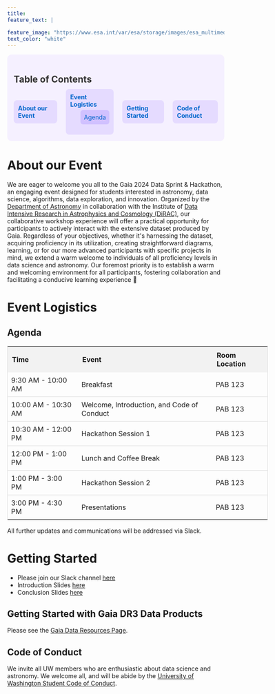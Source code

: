 ```yaml
---
title:
feature_text: |

feature_image: "https://www.esa.int/var/esa/storage/images/esa_multimedia/images/2018/04/gaia_s_sky_in_colour2/17475368-10-eng-GB/Gaia_s_sky_in_colour_pillars.jpg"
text_color: "white"
---
```


<div style="background-color: #f5f0ff; padding: 15px; border-radius: 10px; margin-bottom: 20px; max-width: 1000px;">
    <h2 style="color: #333; margin-bottom: 10px;">Table of Contents</h2>
    <div style="display: flex; gap: 20px; align-items: center;">
        <div style="background-color: #e5dbff; padding: 10px; border-radius: 8px;">
            <a href="#about-our-event" style="text-decoration: none; color: #0066cc; font-weight: bold;">About our Event</a>
        </div>
        <div style="background-color: #e5dbff; padding: 10px; border-radius: 8px;">
            <a href="#event-logistics" style="text-decoration: none; color: #0066cc; font-weight: bold;">Event Logistics</a>
            <ul style="list-style: none; margin-top: 5px;">
                <li>
                    <div style="background-color: #d1c1ff; padding: 8px; border-radius: 6px;">
                        <a href="#agenda" style="text-decoration: none; color: #0066cc;">Agenda</a>
                    </div>
                </li>
            </ul>
        </div>
        <div style="background-color: #e5dbff; padding: 10px; border-radius: 8px;">
            <a href="#getting-started" style="text-decoration: none; color: #0066cc; font-weight: bold;">Getting Started</a>
        </div>
        <div style="background-color: #e5dbff; padding: 10px; border-radius: 8px;">
            <a href="#code-of-conduct" style="text-decoration: none; color: #0066cc; font-weight: bold;">Code of Conduct</a>
        </div>
    </div>
</div>




# About our Event

We are eager to welcome you all to the Gaia 2024 Data Sprint & Hackathon, an engaging event designed for students interested in astronomy, data science, algorithms, data exploration, and innovation. Organized by the [Department of Astronomy](https://astro.washington.edu/) in collaboration with the Institute of [Data Intensive Research in Astrophysics and Cosmology (DiRAC)](https://dirac.astro.washington.edu/), our collaborative workshop experience will offer a practical opportunity for participants to actively interact with the extensive dataset produced by Gaia. Regardless of your objectives, whether it's harnessing the dataset, acquiring proficiency in its utilization, creating straightforward diagrams, learning, or for our more advanced participants with specific projects in mind, we extend a warm welcome to individuals of all proficiency levels in data science and astronomy. Our foremost priority is to establish a warm and welcoming environment for all participants, fostering collaboration and facilitating a conducive learning experience :rocket:


# Event Logistics


## Agenda

<!-- Fancy HTML Table with Breakfast -->
<table style="width:120%; border-collapse: collapse; border: 1px solid #ddd;">
  <tr>
    <th style="text-align: left; padding: 10px; background-color: #f2f2f2;"><b>Time</b></th>
    <th style="text-align: left; padding: 10px; background-color: #f2f2f2;"><b>Event</b></th>
    <th style="text-align: left; padding: 10px; background-color: #f2f2f2;"><b>Room Location</b></th>
  </tr>
  <tr>
    <td style="padding: 8px; border-bottom: 1px solid #ddd;">9:30 AM - 10:00 AM</td>
    <td style="padding: 8px; border-bottom: 1px solid #ddd;">Breakfast</td>
    <td style="padding: 8px; border-bottom: 1px solid #ddd;">PAB 123</td>
  </tr>
  <tr>
    <td style="padding: 8px; border-bottom: 1px solid #ddd;">10:00 AM - 10:30 AM</td>
    <td style="padding: 8px; border-bottom: 1px solid #ddd;">Welcome, Introduction, and Code of Conduct</td>
    <td style="padding: 8px; border-bottom: 1px solid #ddd;">PAB 123</td>
  </tr>
  <tr>
    <td style="padding: 8px; border-bottom: 1px solid #ddd;">10:30 AM - 12:00 PM</td>
    <td style="padding: 8px; border-bottom: 1px solid #ddd;">Hackathon Session 1</td>
    <td style="padding: 8px; border-bottom: 1px solid #ddd;">PAB 123</td>
  </tr>
  <tr>
    <td style="padding: 8px; border-bottom: 1px solid #ddd;">12:00 PM - 1:00 PM</td>
    <td style="padding: 8px; border-bottom: 1px solid #ddd;">Lunch and Coffee Break</td>
    <td style="padding: 8px; border-bottom: 1px solid #ddd;">PAB 123</td>
  </tr>
  <tr>
    <td style="padding: 8px; border-bottom: 1px solid #ddd;">1:00 PM - 3:00 PM</td>
    <td style="padding: 8px; border-bottom: 1px solid #ddd;">Hackathon Session 2</td>
    <td style="padding: 8px; border-bottom: 1px solid #ddd;">PAB 123</td>
  </tr>
  <tr>
    <td style="padding: 8px;">3:00 PM - 4:30 PM</td>
    <td style="padding: 8px;">Presentations</td>
    <td style="padding: 8px;">PAB 123</td>
  </tr>
</table>

All further updates and communications will be addressed via Slack.


# Getting Started

- Please join our Slack channel [here](google.com)
- Introduction Slides [here](google.com)
- Conclusion Slides [here](google.com)


## Getting Started with Gaia DR3 Data Products
Please see the [Gaia Data Resources Page](https://uw-astro-gaia-datasprint24.netlify.app/about/).


## Code of Conduct
We invite all UW members who are enthusiastic about data science and astronomy. We welcome all, and will be abide by the [University of Washington Student Code of Conduct](https://www.washington.edu/cssc/expectations/).
